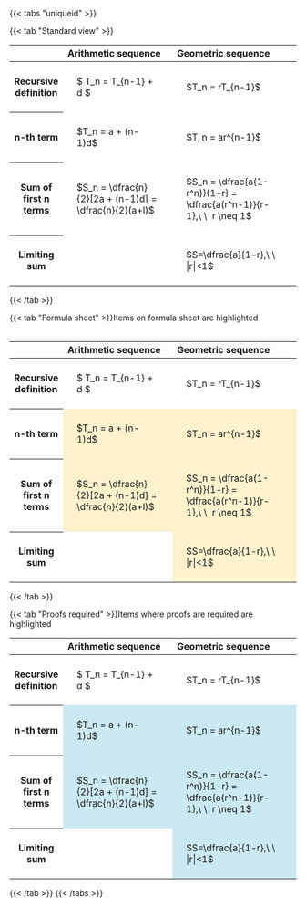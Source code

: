 ---
---

{{< tabs "uniqueid" >}}

{{< tab "Standard view" >}}
<style type="text/css">
#T_38a7b th.col_heading {
  text-align: left;
  font-size: 1em;
}
#T_38a7b td {
  text-align: left;
  font-size: 1em;
  padding: 1.5em;
}
#T_38a7b_row0_col0, #T_38a7b_row0_col1, #T_38a7b_row1_col0, #T_38a7b_row1_col1, #T_38a7b_row2_col0, #T_38a7b_row2_col1, #T_38a7b_row3_col0, #T_38a7b_row3_col1 {
  width: 400px;
  white-space: pre-wrap;
}
</style>
<table id="T_38a7b">
  <thead>
    <tr>
      <th class="blank level0" >&nbsp;</th>
      <th id="T_38a7b_level0_col0" class="col_heading level0 col0" >Arithmetic sequence</th>
      <th id="T_38a7b_level0_col1" class="col_heading level0 col1" >Geometric sequence</th>
    </tr>
  </thead>
  <tbody>
    <tr>
      <th id="T_38a7b_level0_row0" class="row_heading level0 row0" >Recursive definition</th>
      <td id="T_38a7b_row0_col0" class="data row0 col0" >$ T_n = T_{n-1} + d $</td>
      <td id="T_38a7b_row0_col1" class="data row0 col1" >$T_n = rT_{n-1}$</td>
    </tr>
    <tr>
      <th id="T_38a7b_level0_row1" class="row_heading level0 row1" >n-th term</th>
      <td id="T_38a7b_row1_col0" class="data row1 col0" >$T_n = a + (n-1)d$</td>
      <td id="T_38a7b_row1_col1" class="data row1 col1" >$T_n = ar^{n-1}$</td>
    </tr>
    <tr>
      <th id="T_38a7b_level0_row2" class="row_heading level0 row2" >Sum of first n terms</th>
      <td id="T_38a7b_row2_col0" class="data row2 col0" >$S_n = \dfrac{n}{2}[2a + (n-1)d] = \dfrac{n}{2}(a+l)$</td>
      <td id="T_38a7b_row2_col1" class="data row2 col1" >$S_n = \dfrac{a(1-r^n)}{1-r} = \dfrac{a(r^n-1)}{r-1},\ \  r \neq 1$</td>
    </tr>
    <tr>
      <th id="T_38a7b_level0_row3" class="row_heading level0 row3" >Limiting sum</th>
      <td id="T_38a7b_row3_col0" class="data row3 col0" ></td>
      <td id="T_38a7b_row3_col1" class="data row3 col1" >$S=\dfrac{a}{1-r},\ \ |r|<1$</td>
    </tr>
  </tbody>
</table>
{{< /tab >}}

{{< tab "Formula sheet" >}}Items on formula sheet are highlighted
<br><br><style type="text/css">
#T_76690 th.col_heading {
  text-align: left;
  font-size: 1em;
}
#T_76690 td {
  text-align: left;
  font-size: 1em;
  padding: 1.5em;
}
#T_76690_row0_col0, #T_76690_row0_col1, #T_76690_row3_col0 {
  width: 400px;
  white-space: pre-wrap;
}
#T_76690_row1_col0, #T_76690_row1_col1, #T_76690_row2_col0, #T_76690_row2_col1, #T_76690_row3_col1 {
  width: 400px;
  background-color: rgba(255,194,10, 0.2);
  white-space: pre-wrap;
}
</style>
<table id="T_76690">
  <thead>
    <tr>
      <th class="blank level0" >&nbsp;</th>
      <th id="T_76690_level0_col0" class="col_heading level0 col0" >Arithmetic sequence</th>
      <th id="T_76690_level0_col1" class="col_heading level0 col1" >Geometric sequence</th>
    </tr>
  </thead>
  <tbody>
    <tr>
      <th id="T_76690_level0_row0" class="row_heading level0 row0" >Recursive definition</th>
      <td id="T_76690_row0_col0" class="data row0 col0" >$ T_n = T_{n-1} + d $</td>
      <td id="T_76690_row0_col1" class="data row0 col1" >$T_n = rT_{n-1}$</td>
    </tr>
    <tr>
      <th id="T_76690_level0_row1" class="row_heading level0 row1" >n-th term</th>
      <td id="T_76690_row1_col0" class="data row1 col0" >$T_n = a + (n-1)d$</td>
      <td id="T_76690_row1_col1" class="data row1 col1" >$T_n = ar^{n-1}$</td>
    </tr>
    <tr>
      <th id="T_76690_level0_row2" class="row_heading level0 row2" >Sum of first n terms</th>
      <td id="T_76690_row2_col0" class="data row2 col0" >$S_n = \dfrac{n}{2}[2a + (n-1)d] = \dfrac{n}{2}(a+l)$</td>
      <td id="T_76690_row2_col1" class="data row2 col1" >$S_n = \dfrac{a(1-r^n)}{1-r} = \dfrac{a(r^n-1)}{r-1},\ \  r \neq 1$</td>
    </tr>
    <tr>
      <th id="T_76690_level0_row3" class="row_heading level0 row3" >Limiting sum</th>
      <td id="T_76690_row3_col0" class="data row3 col0" ></td>
      <td id="T_76690_row3_col1" class="data row3 col1" >$S=\dfrac{a}{1-r},\ \ |r|<1$</td>
    </tr>
  </tbody>
</table>
{{< /tab >}}

{{< tab "Proofs required" >}}Items where proofs are required are highlighted
<br>
<style type="text/css">
#T_adc96 th.col_heading {
  text-align: left;
  font-size: 1em;
}
#T_adc96 td {
  text-align: left;
  font-size: 1em;
  padding: 1.5em;
}
#T_adc96_row0_col0, #T_adc96_row0_col1, #T_adc96_row3_col0 {
  width: 400px;
  white-space: pre-wrap;
}
#T_adc96_row1_col0, #T_adc96_row1_col1, #T_adc96_row2_col0, #T_adc96_row2_col1, #T_adc96_row3_col1 {
  width: 400px;
  background-color: rgba(0,150,200, 0.2);
  white-space: pre-wrap;
}
</style>
<table id="T_adc96">
  <thead>
    <tr>
      <th class="blank level0" >&nbsp;</th>
      <th id="T_adc96_level0_col0" class="col_heading level0 col0" >Arithmetic sequence</th>
      <th id="T_adc96_level0_col1" class="col_heading level0 col1" >Geometric sequence</th>
    </tr>
  </thead>
  <tbody>
    <tr>
      <th id="T_adc96_level0_row0" class="row_heading level0 row0" >Recursive definition</th>
      <td id="T_adc96_row0_col0" class="data row0 col0" >$ T_n = T_{n-1} + d $</td>
      <td id="T_adc96_row0_col1" class="data row0 col1" >$T_n = rT_{n-1}$</td>
    </tr>
    <tr>
      <th id="T_adc96_level0_row1" class="row_heading level0 row1" >n-th term</th>
      <td id="T_adc96_row1_col0" class="data row1 col0" >$T_n = a + (n-1)d$</td>
      <td id="T_adc96_row1_col1" class="data row1 col1" >$T_n = ar^{n-1}$</td>
    </tr>
    <tr>
      <th id="T_adc96_level0_row2" class="row_heading level0 row2" >Sum of first n terms</th>
      <td id="T_adc96_row2_col0" class="data row2 col0" >$S_n = \dfrac{n}{2}[2a + (n-1)d] = \dfrac{n}{2}(a+l)$</td>
      <td id="T_adc96_row2_col1" class="data row2 col1" >$S_n = \dfrac{a(1-r^n)}{1-r} = \dfrac{a(r^n-1)}{r-1},\ \  r \neq 1$</td>
    </tr>
    <tr>
      <th id="T_adc96_level0_row3" class="row_heading level0 row3" >Limiting sum</th>
      <td id="T_adc96_row3_col0" class="data row3 col0" ></td>
      <td id="T_adc96_row3_col1" class="data row3 col1" >$S=\dfrac{a}{1-r},\ \ |r|<1$</td>
    </tr>
  </tbody>
</table>
{{< /tab >}}
{{< /tabs >}}